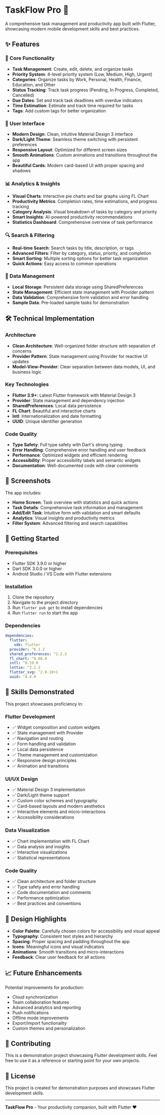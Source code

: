 # TaskFlow Pro 🚀

A comprehensive task management and productivity app built with Flutter, showcasing modern mobile development skills and best practices.

## ✨ Features

### 🎯 Core Functionality
- **Task Management**: Create, edit, delete, and organize tasks
- **Priority System**: 4-level priority system (Low, Medium, High, Urgent)
- **Categories**: Organize tasks by Work, Personal, Health, Finance, Education, and Other
- **Status Tracking**: Track task progress (Pending, In Progress, Completed, Cancelled)
- **Due Dates**: Set and track task deadlines with overdue indicators
- **Time Estimation**: Estimate and track time required for tasks
- **Tags**: Add custom tags for better organization

### 🎨 User Interface
- **Modern Design**: Clean, intuitive Material Design 3 interface
- **Dark/Light Theme**: Seamless theme switching with persistent preferences
- **Responsive Layout**: Optimized for different screen sizes
- **Smooth Animations**: Custom animations and transitions throughout the app
- **Beautiful Cards**: Modern card-based UI with proper spacing and shadows

### 📊 Analytics & Insights
- **Visual Charts**: Interactive pie charts and bar graphs using FL Chart
- **Productivity Metrics**: Completion rates, time estimations, and progress tracking
- **Category Analysis**: Visual breakdown of tasks by category and priority
- **Smart Insights**: AI-powered productivity recommendations
- **Statistics Dashboard**: Comprehensive overview of task performance

### 🔍 Search & Filtering
- **Real-time Search**: Search tasks by title, description, or tags
- **Advanced Filters**: Filter by category, status, priority, and completion
- **Smart Sorting**: Multiple sorting options for better task organization
- **Quick Actions**: Easy access to common operations

### 💾 Data Management
- **Local Storage**: Persistent data storage using SharedPreferences
- **State Management**: Efficient state management with Provider pattern
- **Data Validation**: Comprehensive form validation and error handling
- **Sample Data**: Pre-loaded sample tasks for demonstration

## 🛠 Technical Implementation

### Architecture
- **Clean Architecture**: Well-organized folder structure with separation of concerns
- **Provider Pattern**: State management using Provider for reactive UI updates
- **Model-View-Provider**: Clear separation between data models, UI, and business logic

### Key Technologies
- **Flutter 3.9+**: Latest Flutter framework with Material Design 3
- **Provider**: State management and dependency injection
- **SharedPreferences**: Local data persistence
- **FL Chart**: Beautiful and interactive charts
- **Intl**: Internationalization and date formatting
- **UUID**: Unique identifier generation

### Code Quality
- **Type Safety**: Full type safety with Dart's strong typing
- **Error Handling**: Comprehensive error handling and user feedback
- **Performance**: Optimized widgets and efficient rendering
- **Accessibility**: Proper accessibility labels and semantic widgets
- **Documentation**: Well-documented code with clear comments

## 📱 Screenshots

The app includes:
- **Home Screen**: Task overview with statistics and quick actions
- **Task Details**: Comprehensive task information and management
- **Add/Edit Task**: Intuitive form with validation and smart defaults
- **Analytics**: Visual insights and productivity metrics
- **Filter System**: Advanced filtering and search capabilities

## 🚀 Getting Started

### Prerequisites
- Flutter SDK 3.9.0 or higher
- Dart SDK 3.0.0 or higher
- Android Studio / VS Code with Flutter extensions

### Installation
1. Clone the repository
2. Navigate to the project directory
3. Run `flutter pub get` to install dependencies
4. Run `flutter run` to start the app

### Dependencies
```yaml
dependencies:
  flutter:
    sdk: flutter
  provider: ^6.1.2
  shared_preferences: ^2.2.3
  fl_chart: ^0.68.0
  intl: ^0.19.0
  lottie: ^3.1.2
  flutter_svg: ^2.0.10+1
  uuid: ^4.4.0
```

## 🎯 Skills Demonstrated

This project showcases proficiency in:

### Flutter Development
- ✅ Widget composition and custom widgets
- ✅ State management with Provider
- ✅ Navigation and routing
- ✅ Form handling and validation
- ✅ Local data persistence
- ✅ Theme management and customization
- ✅ Responsive design principles
- ✅ Animation and transitions

### UI/UX Design
- ✅ Material Design 3 implementation
- ✅ Dark/Light theme support
- ✅ Custom color schemes and typography
- ✅ Card-based layouts and modern aesthetics
- ✅ Interactive elements and micro-interactions
- ✅ Accessibility considerations

### Data Visualization
- ✅ Chart implementation with FL Chart
- ✅ Data analysis and insights
- ✅ Interactive visualizations
- ✅ Statistical representations

### Code Quality
- ✅ Clean architecture and folder structure
- ✅ Type safety and error handling
- ✅ Code documentation and comments
- ✅ Performance optimization
- ✅ Best practices and conventions

## 🎨 Design Highlights

- **Color Palette**: Carefully chosen colors for accessibility and visual appeal
- **Typography**: Consistent text styles and hierarchy
- **Spacing**: Proper spacing and padding throughout the app
- **Icons**: Meaningful icons and visual indicators
- **Animations**: Smooth transitions and micro-interactions
- **Feedback**: Clear user feedback for all actions

## 📈 Future Enhancements

Potential improvements for production:
- Cloud synchronization
- Team collaboration features
- Advanced analytics and reporting
- Push notifications
- Offline mode improvements
- Export/import functionality
- Custom themes and personalization

## 🤝 Contributing

This is a demonstration project showcasing Flutter development skills. Feel free to use it as a reference or starting point for your own projects.

## 📄 License

This project is created for demonstration purposes and showcases Flutter development skills.

---

**TaskFlow Pro** - Your productivity companion, built with Flutter ❤️